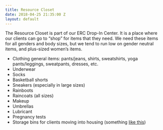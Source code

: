 ```yaml
---
title: Resource Closet
date: 2018-04-25 21:35:00 Z
layout: default
---
```


The Resource Closet is part of our ERC Drop-In Center. It is a place where our clients can go to “shop” for items that they need. We need these items for all genders and body sizes, but we tend to run low on gender neutral items, and plus-sized women’s items. 

* Clothing general items: pants/jeans, shirts, sweatshirts, yoga pants/leggings, sweatpants, dresses, etc.
* Underwear
* Socks
* Basketball shorts
* Sneakers (especially in large sizes)
* Rainboots 
* Raincoats (all sizes)
* Makeup
* Umbrellas
* Lubricant
* Pregnancy tests
* Storage bins for clients moving into housing (something [like this](https://smile.amazon.com/dp/B00CQGTGZQ/ref=sxr_zg_dy_3?https://smile.amazon.com/dp/B00CQGTGZQ/ref=sxr_zg_dy_3?pf_rd_m=ATVPDKIKX0DER&pf_rd_p=3525596382&pd_rd_wg=A4AFj&pf_rd_r=1ABZ7RQ5EPVEGW8Q1F2Z&pf_rd_s=desktop-rhs-carousels&pf_rd_t=301&pd_rd_i=B00CQGTGZQ&pd_rd_w=4qqXS&pf_rd_i=plastic+bin&pd_rd_r=f387f444-7973-4829-ab81-5bbc034e0a4a&ie=UTF8&qid=1524596686&sr=3)) 
